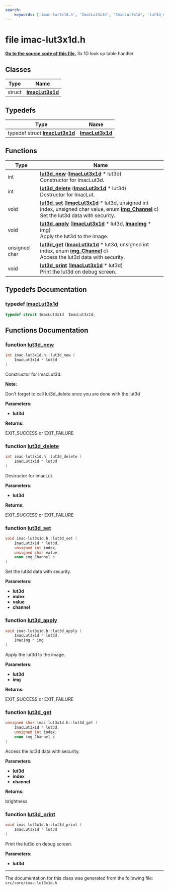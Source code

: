 ```yaml
---
search:
    keywords: ['imac-lut3x1d.h', 'ImacLut3x1d', 'ImacLut3x1d', 'lut3d_new', 'lut3d_delete', 'lut3d_set', 'lut3d_apply', 'lut3d_get', 'lut3d_print']
---
```


# file imac-lut3x1d.h

**[Go to the source code of this file.](imac-lut3x1d_8h_source.md)**
3x 1D look up table handler 
## Classes

|Type|Name|
|-----|-----|
|struct|[**ImacLut3x1d**](struct_imac_lut3x1d.md)|


## Typedefs

|Type|Name|
|-----|-----|
|typedef struct **[ImacLut3x1d](struct_imac_lut3x1d.md)**|[**ImacLut3x1d**](imac-lut3x1d_8h.md#1a471b73ce8030c51b1c9930f92a9dae5e)|


## Functions

|Type|Name|
|-----|-----|
|int|[**lut3d\_new**](imac-lut3x1d_8h.md#1adb00aa9d058cb2fad935357b256a27af) (**[ImacLut3x1d](struct_imac_lut3x1d.md)** \* lut3d) <br>Constructor for ImacLut3d. |
|int|[**lut3d\_delete**](imac-lut3x1d_8h.md#1a5230519ea2455e5f2207b0dcbcaec782) (**[ImacLut3x1d](struct_imac_lut3x1d.md)** \* lut3d) <br>Destructor for ImacLut. |
|void|[**lut3d\_set**](imac-lut3x1d_8h.md#1ae66be29fddf7c5ab9db22205dda25313) (**[ImacLut3x1d](struct_imac_lut3x1d.md)** \* lut3d, unsigned int index, unsigned char value, enum **[img\_Channel](imac-img_8h.md#1a415ca2e37928df0e87062550612407a1)** c) <br>Set the lut3d data with security. |
|void|[**lut3d\_apply**](imac-lut3x1d_8h.md#1a23e25977d11cf659acb802ce9489068f) (**[ImacLut3x1d](struct_imac_lut3x1d.md)** \* lut3d, **[ImacImg](struct_imac_img.md)** \* img) <br>Apply the lut3d to the image. |
|unsigned char|[**lut3d\_get**](imac-lut3x1d_8h.md#1a8b4c59d8a5734e06eae696755c07e1ac) (**[ImacLut3x1d](struct_imac_lut3x1d.md)** \* lut3d, unsigned int index, enum **[img\_Channel](imac-img_8h.md#1a415ca2e37928df0e87062550612407a1)** c) <br>Access the lut3d data with security. |
|void|[**lut3d\_print**](imac-lut3x1d_8h.md#1a8d3948d962af8703931820856b8ccfbc) (**[ImacLut3x1d](struct_imac_lut3x1d.md)** \* lut3d) <br>Print the lut3d on debug screen. |


## Typedefs Documentation

### typedef <a id="1a471b73ce8030c51b1c9930f92a9dae5e" href="#1a471b73ce8030c51b1c9930f92a9dae5e">ImacLut3x1d</a>

```cpp
typedef struct ImacLut3x1d  ImacLut3x1d;
```



## Functions Documentation

### function <a id="1adb00aa9d058cb2fad935357b256a27af" href="#1adb00aa9d058cb2fad935357b256a27af">lut3d\_new</a>

```cpp
int imac-lut3x1d.h::lut3d_new (
    ImacLut3x1d * lut3d
)
```

Constructor for ImacLut3d. 



**Note:**

Don't forget to call lut3d\_delete once you are done with the lut3d




**Parameters:**


* **lut3d** 



**Returns:**

EXIT\_SUCCESS or EXIT\_FAILURE 




### function <a id="1a5230519ea2455e5f2207b0dcbcaec782" href="#1a5230519ea2455e5f2207b0dcbcaec782">lut3d\_delete</a>

```cpp
int imac-lut3x1d.h::lut3d_delete (
    ImacLut3x1d * lut3d
)
```

Destructor for ImacLut. 



**Parameters:**


* **lut3d** 



**Returns:**

EXIT\_SUCCESS or EXIT\_FAILURE 




### function <a id="1ae66be29fddf7c5ab9db22205dda25313" href="#1ae66be29fddf7c5ab9db22205dda25313">lut3d\_set</a>

```cpp
void imac-lut3x1d.h::lut3d_set (
    ImacLut3x1d * lut3d,
    unsigned int index,
    unsigned char value,
    enum img_Channel c
)
```

Set the lut3d data with security. 



**Parameters:**


* **lut3d** 
* **index** 
* **value** 
* **channel** 



### function <a id="1a23e25977d11cf659acb802ce9489068f" href="#1a23e25977d11cf659acb802ce9489068f">lut3d\_apply</a>

```cpp
void imac-lut3x1d.h::lut3d_apply (
    ImacLut3x1d * lut3d,
    ImacImg * img
)
```

Apply the lut3d to the image. 



**Parameters:**


* **lut3d** 
* **img** 



**Returns:**

EXIT\_SUCCESS or EXIT\_FAILURE 




### function <a id="1a8b4c59d8a5734e06eae696755c07e1ac" href="#1a8b4c59d8a5734e06eae696755c07e1ac">lut3d\_get</a>

```cpp
unsigned char imac-lut3x1d.h::lut3d_get (
    ImacLut3x1d * lut3d,
    unsigned int index,
    enum img_Channel c
)
```

Access the lut3d data with security. 



**Parameters:**


* **lut3d** 
* **index** 
* **channel** 



**Returns:**

brightness 




### function <a id="1a8d3948d962af8703931820856b8ccfbc" href="#1a8d3948d962af8703931820856b8ccfbc">lut3d\_print</a>

```cpp
void imac-lut3x1d.h::lut3d_print (
    ImacLut3x1d * lut3d
)
```

Print the lut3d on debug screen. 



**Parameters:**


* **lut3d** 





----------------------------------------
The documentation for this class was generated from the following file: `src/core/imac-lut3x1d.h`
